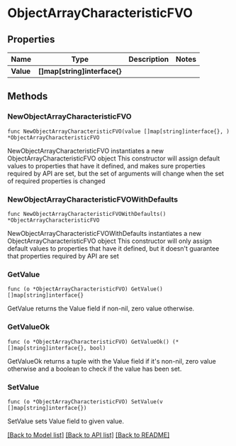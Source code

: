 # ObjectArrayCharacteristicFVO

## Properties

Name | Type | Description | Notes
------------ | ------------- | ------------- | -------------
**Value** | **[]map[string]interface{}** |  | 

## Methods

### NewObjectArrayCharacteristicFVO

`func NewObjectArrayCharacteristicFVO(value []map[string]interface{}, ) *ObjectArrayCharacteristicFVO`

NewObjectArrayCharacteristicFVO instantiates a new ObjectArrayCharacteristicFVO object
This constructor will assign default values to properties that have it defined,
and makes sure properties required by API are set, but the set of arguments
will change when the set of required properties is changed

### NewObjectArrayCharacteristicFVOWithDefaults

`func NewObjectArrayCharacteristicFVOWithDefaults() *ObjectArrayCharacteristicFVO`

NewObjectArrayCharacteristicFVOWithDefaults instantiates a new ObjectArrayCharacteristicFVO object
This constructor will only assign default values to properties that have it defined,
but it doesn't guarantee that properties required by API are set

### GetValue

`func (o *ObjectArrayCharacteristicFVO) GetValue() []map[string]interface{}`

GetValue returns the Value field if non-nil, zero value otherwise.

### GetValueOk

`func (o *ObjectArrayCharacteristicFVO) GetValueOk() (*[]map[string]interface{}, bool)`

GetValueOk returns a tuple with the Value field if it's non-nil, zero value otherwise
and a boolean to check if the value has been set.

### SetValue

`func (o *ObjectArrayCharacteristicFVO) SetValue(v []map[string]interface{})`

SetValue sets Value field to given value.



[[Back to Model list]](../README.md#documentation-for-models) [[Back to API list]](../README.md#documentation-for-api-endpoints) [[Back to README]](../README.md)


